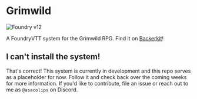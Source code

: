 # Grimwild

![Foundry v12](https://img.shields.io/badge/foundry-v12-green)

A FoundryVTT system for the Grimwild RPG. Find it on [Backerkit](https://www.backerkit.com/c/projects/OddityPress/grimwild)!

## I can't install the system!

That's correct! This system is currently in development and this repo serves as a placeholder for now. Follow it and check back over the coming weeks for more information. If you'd like to contribute, file an issue or reach out to me as `@asacolips` on Discord.
